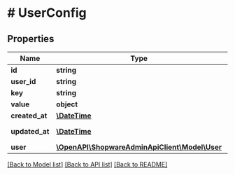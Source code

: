 # # UserConfig

## Properties

Name | Type | Description | Notes
------------ | ------------- | ------------- | -------------
**id** | **string** |  | [optional]
**user_id** | **string** |  |
**key** | **string** |  |
**value** | **object** |  | [optional]
**created_at** | [**\DateTime**](\DateTime.md) |  | [readonly]
**updated_at** | [**\DateTime**](\DateTime.md) |  | [optional] [readonly]
**user** | [**\OpenAPI\ShopwareAdminApiClient\Model\User**](User.md) |  | [optional]

[[Back to Model list]](../../README.md#models) [[Back to API list]](../../README.md#endpoints) [[Back to README]](../../README.md)
